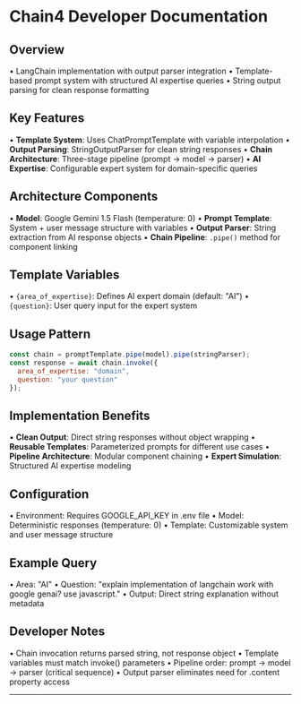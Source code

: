 # Chain4 Developer Documentation

## Overview
• LangChain implementation with output parser integration
• Template-based prompt system with structured AI expertise queries
• String output parsing for clean response formatting

## Key Features
• **Template System**: Uses ChatPromptTemplate with variable interpolation
• **Output Parsing**: StringOutputParser for clean string responses
• **Chain Architecture**: Three-stage pipeline (prompt → model → parser)
• **AI Expertise**: Configurable expert system for domain-specific queries

## Architecture Components
• **Model**: Google Gemini 1.5 Flash (temperature: 0)
• **Prompt Template**: System + user message structure with variables
• **Output Parser**: String extraction from AI response objects
• **Chain Pipeline**: `.pipe()` method for component linking

## Template Variables
• `{area_of_expertise}`: Defines AI expert domain (default: "AI")
• `{question}`: User query input for the expert system

## Usage Pattern
```javascript
const chain = promptTemplate.pipe(model).pipe(stringParser);
const response = await chain.invoke({
  area_of_expertise: "domain",
  question: "your question"
});
```

## Implementation Benefits
• **Clean Output**: Direct string responses without object wrapping
• **Reusable Templates**: Parameterized prompts for different use cases
• **Pipeline Architecture**: Modular component chaining
• **Expert Simulation**: Structured AI expertise modeling

## Configuration
• Environment: Requires GOOGLE_API_KEY in .env file
• Model: Deterministic responses (temperature: 0)
• Template: Customizable system and user message structure

## Example Query
• Area: "AI"
• Question: "explain implementation of langchain work with google genai? use javascript."
• Output: Direct string explanation without metadata

## Developer Notes
• Chain invocation returns parsed string, not response object
• Template variables must match invoke() parameters
• Pipeline order: prompt → model → parser (critical sequence)
• Output parser eliminates need for .content property access

---

